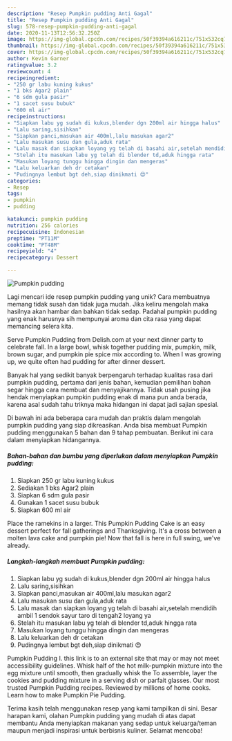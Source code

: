 ```yaml
---
description: "Resep Pumpkin pudding Anti Gagal"
title: "Resep Pumpkin pudding Anti Gagal"
slug: 578-resep-pumpkin-pudding-anti-gagal
date: 2020-11-13T12:56:32.250Z
image: https://img-global.cpcdn.com/recipes/50f39394a616211c/751x532cq70/pumpkin-pudding-foto-resep-utama.jpg
thumbnail: https://img-global.cpcdn.com/recipes/50f39394a616211c/751x532cq70/pumpkin-pudding-foto-resep-utama.jpg
cover: https://img-global.cpcdn.com/recipes/50f39394a616211c/751x532cq70/pumpkin-pudding-foto-resep-utama.jpg
author: Kevin Garner
ratingvalue: 3.2
reviewcount: 4
recipeingredient:
- "250 gr labu kuning kukus"
- "1 bks Agar2 plain"
- "6 sdm gula pasir"
- "1 sacet susu bubuk"
- "600 ml air"
recipeinstructions:
- "Siapkan labu yg sudah di kukus,blender dgn 200ml air hingga halus"
- "Lalu saring,sisihkan"
- "Siapkan panci,masukan air 400ml,lalu masukan agar2"
- "Lalu masukan susu dan gula,aduk rata"
- "Lalu masak dan siapkan loyang yg telah di basahi air,setelah mendidih ambil 1 sendok sayur taro di tengah2 loyang ya"
- "Stelah itu masukan labu yg telah di blender td,aduk hingga rata"
- "Masukan loyang tunggu hingga dingin dan mengeras"
- "Lalu keluarkan deh dr cetakan"
- "Pudingnya lembut bgt deh,siap dinikmati 😍"
categories:
- Resep
tags:
- pumpkin
- pudding

katakunci: pumpkin pudding 
nutrition: 256 calories
recipecuisine: Indonesian
preptime: "PT11M"
cooktime: "PT48M"
recipeyield: "4"
recipecategory: Dessert

---
```



![Pumpkin pudding](https://img-global.cpcdn.com/recipes/50f39394a616211c/751x532cq70/pumpkin-pudding-foto-resep-utama.jpg)

Lagi mencari ide resep pumpkin pudding yang unik? Cara membuatnya memang tidak susah dan tidak juga mudah. Jika keliru mengolah maka hasilnya akan hambar dan bahkan tidak sedap. Padahal pumpkin pudding yang enak harusnya sih mempunyai aroma dan cita rasa yang dapat memancing selera kita.

Serve Pumpkin Pudding from Delish.com at your next dinner party to celebrate fall. In a large bowl, whisk together pudding mix, pumpkin, milk, brown sugar, and pumpkin pie spice mix according to. When I was growing up, we quite often had pudding for after dinner dessert.

Banyak hal yang sedikit banyak berpengaruh terhadap kualitas rasa dari pumpkin pudding, pertama dari jenis bahan, kemudian pemilihan bahan segar hingga cara membuat dan menyajikannya. Tidak usah pusing jika hendak menyiapkan pumpkin pudding enak di mana pun anda berada, karena asal sudah tahu triknya maka hidangan ini dapat jadi sajian spesial.


Di bawah ini ada beberapa cara mudah dan praktis dalam mengolah pumpkin pudding yang siap dikreasikan. Anda bisa membuat Pumpkin pudding menggunakan 5 bahan dan 9 tahap pembuatan. Berikut ini cara dalam menyiapkan hidangannya.

<!--inarticleads1-->

##### Bahan-bahan dan bumbu yang diperlukan dalam menyiapkan Pumpkin pudding:

1. Siapkan 250 gr labu kuning kukus
1. Sediakan 1 bks Agar2 plain
1. Siapkan 6 sdm gula pasir
1. Gunakan 1 sacet susu bubuk
1. Siapkan 600 ml air


Place the ramekins in a larger. This Pumpkin Pudding Cake is an easy dessert perfect for fall gatherings and Thanksgiving. It&#39;s a cross between a molten lava cake and pumpkin pie! Now that fall is here in full swing, we&#39;ve already. 

<!--inarticleads2-->

##### Langkah-langkah membuat Pumpkin pudding:

1. Siapkan labu yg sudah di kukus,blender dgn 200ml air hingga halus
1. Lalu saring,sisihkan
1. Siapkan panci,masukan air 400ml,lalu masukan agar2
1. Lalu masukan susu dan gula,aduk rata
1. Lalu masak dan siapkan loyang yg telah di basahi air,setelah mendidih ambil 1 sendok sayur taro di tengah2 loyang ya
1. Stelah itu masukan labu yg telah di blender td,aduk hingga rata
1. Masukan loyang tunggu hingga dingin dan mengeras
1. Lalu keluarkan deh dr cetakan
1. Pudingnya lembut bgt deh,siap dinikmati 😍


Pumpkin Pudding I. this link is to an external site that may or may not meet accessibility guidelines. Whisk half of the hot milk-pumpkin mixture into the egg mixture until smooth, then gradually whisk the To assemble, layer the cookies and pudding mixture in a serving dish or parfait glasses. Our most trusted Pumpkin Pudding recipes. Reviewed by millions of home cooks. Learn how to make Pumpkin Pie Pudding. 

Terima kasih telah menggunakan resep yang kami tampilkan di sini. Besar harapan kami, olahan Pumpkin pudding yang mudah di atas dapat membantu Anda menyiapkan makanan yang sedap untuk keluarga/teman maupun menjadi inspirasi untuk berbisnis kuliner. Selamat mencoba!
